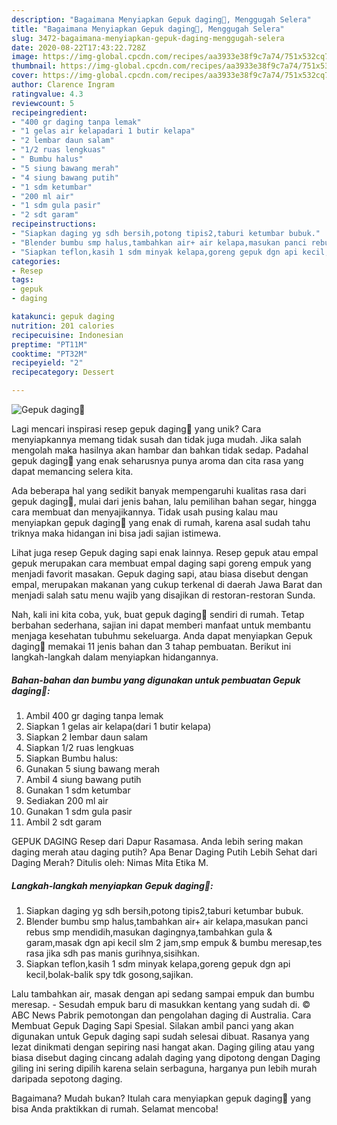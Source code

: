 ```yaml
---
description: "Bagaimana Menyiapkan Gepuk daging🥩, Menggugah Selera"
title: "Bagaimana Menyiapkan Gepuk daging🥩, Menggugah Selera"
slug: 3472-bagaimana-menyiapkan-gepuk-daging-menggugah-selera
date: 2020-08-22T17:43:22.728Z
image: https://img-global.cpcdn.com/recipes/aa3933e38f9c7a74/751x532cq70/gepuk-daging🥩-foto-resep-utama.jpg
thumbnail: https://img-global.cpcdn.com/recipes/aa3933e38f9c7a74/751x532cq70/gepuk-daging🥩-foto-resep-utama.jpg
cover: https://img-global.cpcdn.com/recipes/aa3933e38f9c7a74/751x532cq70/gepuk-daging🥩-foto-resep-utama.jpg
author: Clarence Ingram
ratingvalue: 4.3
reviewcount: 5
recipeingredient:
- "400 gr daging tanpa lemak"
- "1 gelas air kelapadari 1 butir kelapa"
- "2 lembar daun salam"
- "1/2 ruas lengkuas"
- " Bumbu halus"
- "5 siung bawang merah"
- "4 siung bawang putih"
- "1 sdm ketumbar"
- "200 ml air"
- "1 sdm gula pasir"
- "2 sdt garam"
recipeinstructions:
- "Siapkan daging yg sdh bersih,potong tipis2,taburi ketumbar bubuk."
- "Blender bumbu smp halus,tambahkan air+ air kelapa,masukan panci rebus smp mendidih,masukan dagingnya,tambahkan gula &amp; garam,masak dgn api kecil slm 2 jam,smp empuk &amp; bumbu meresap,tes rasa jika sdh pas manis gurihnya,sisihkan."
- "Siapkan teflon,kasih 1 sdm minyak kelapa,goreng gepuk dgn api kecil,bolak-balik spy tdk gosong,sajikan."
categories:
- Resep
tags:
- gepuk
- daging

katakunci: gepuk daging 
nutrition: 201 calories
recipecuisine: Indonesian
preptime: "PT11M"
cooktime: "PT32M"
recipeyield: "2"
recipecategory: Dessert

---
```



![Gepuk daging🥩](https://img-global.cpcdn.com/recipes/aa3933e38f9c7a74/751x532cq70/gepuk-daging🥩-foto-resep-utama.jpg)

Lagi mencari inspirasi resep gepuk daging🥩 yang unik? Cara menyiapkannya memang tidak susah dan tidak juga mudah. Jika salah mengolah maka hasilnya akan hambar dan bahkan tidak sedap. Padahal gepuk daging🥩 yang enak seharusnya punya aroma dan cita rasa yang dapat memancing selera kita.

Ada beberapa hal yang sedikit banyak mempengaruhi kualitas rasa dari gepuk daging🥩, mulai dari jenis bahan, lalu pemilihan bahan segar, hingga cara membuat dan menyajikannya. Tidak usah pusing kalau mau menyiapkan gepuk daging🥩 yang enak di rumah, karena asal sudah tahu triknya maka hidangan ini bisa jadi sajian istimewa.

Lihat juga resep Gepuk daging sapi enak lainnya. Resep gepuk atau empal gepuk merupakan cara membuat empal daging sapi goreng empuk yang menjadi favorit masakan. Gepuk daging sapi, atau biasa disebut dengan empal, merupakan makanan yang cukup terkenal di daerah Jawa Barat dan menjadi salah satu menu wajib yang disajikan di restoran-restoran Sunda.


Nah, kali ini kita coba, yuk, buat gepuk daging🥩 sendiri di rumah. Tetap berbahan sederhana, sajian ini dapat memberi manfaat untuk membantu menjaga kesehatan tubuhmu sekeluarga. Anda dapat menyiapkan Gepuk daging🥩 memakai 11 jenis bahan dan 3 tahap pembuatan. Berikut ini langkah-langkah dalam menyiapkan hidangannya.

<!--inarticleads1-->

##### Bahan-bahan dan bumbu yang digunakan untuk pembuatan Gepuk daging🥩:

1. Ambil 400 gr daging tanpa lemak
1. Siapkan 1 gelas air kelapa(dari 1 butir kelapa)
1. Siapkan 2 lembar daun salam
1. Siapkan 1/2 ruas lengkuas
1. Siapkan  Bumbu halus:
1. Gunakan 5 siung bawang merah
1. Ambil 4 siung bawang putih
1. Gunakan 1 sdm ketumbar
1. Sediakan 200 ml air
1. Gunakan 1 sdm gula pasir
1. Ambil 2 sdt garam


GEPUK DAGING Resep dari Dapur Rasamasa. Anda lebih sering makan daging merah atau daging putih? Apa Benar Daging Putih Lebih Sehat dari Daging Merah? Ditulis oleh: Nimas Mita Etika M. 

<!--inarticleads2-->

##### Langkah-langkah menyiapkan Gepuk daging🥩:

1. Siapkan daging yg sdh bersih,potong tipis2,taburi ketumbar bubuk.
1. Blender bumbu smp halus,tambahkan air+ air kelapa,masukan panci rebus smp mendidih,masukan dagingnya,tambahkan gula &amp; garam,masak dgn api kecil slm 2 jam,smp empuk &amp; bumbu meresap,tes rasa jika sdh pas manis gurihnya,sisihkan.
1. Siapkan teflon,kasih 1 sdm minyak kelapa,goreng gepuk dgn api kecil,bolak-balik spy tdk gosong,sajikan.


Lalu tambahkan air, masak dengan api sedang sampai empuk dan bumbu meresap. - Sesudah empuk baru di masukkan kentang yang sudah di. © ABC News Pabrik pemotongan dan pengolahan daging di Australia. Cara Membuat Gepuk Daging Sapi Spesial. Silakan ambil panci yang akan digunakan untuk Gepuk daging sapi sudah selesai dibuat. Rasanya yang lezat dinikmati dengan sepiring nasi hangat akan. Daging giling atau yang biasa disebut daging cincang adalah daging yang dipotong dengan Daging giling ini sering dipilih karena selain serbaguna, harganya pun lebih murah daripada sepotong daging. 

Bagaimana? Mudah bukan? Itulah cara menyiapkan gepuk daging🥩 yang bisa Anda praktikkan di rumah. Selamat mencoba!

